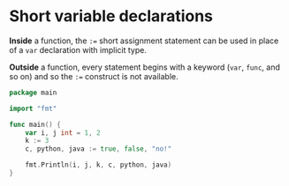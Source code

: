 # Short variable declarations

 **Inside** a function, the `:=` short assignment statement can be used in place of a `var` declaration with implicit type.

 **Outside** a function, every statement begins with a keyword \(`var`, `func`, and so on\) and so the `:=` construct is not available.

```go
package main

import "fmt"

func main() {
	var i, j int = 1, 2
	k := 3
	c, python, java := true, false, "no!"

	fmt.Println(i, j, k, c, python, java)
}
```



